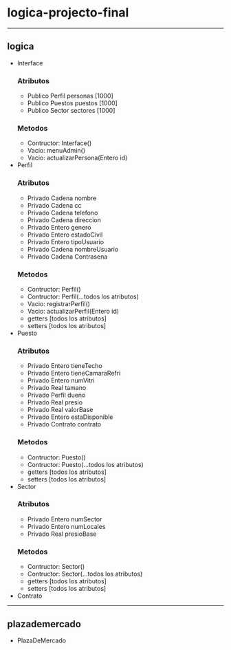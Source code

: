 # logica-projecto-final
---
## logica

- Interface
    ### Atributos
    - Publico Perfil personas [1000]
    - Publico Puestos puestos [1000]
    - Publico Sector sectores [1000]
    ### Metodos
    - Contructor: Interface()
    - Vacio: menuAdmin()
    - Vacio: actualizarPersona(Entero id)
- Perfil
    ### Atributos
    - Privado Cadena nombre
    - Privado Cadena cc
    - Privado Cadena telefono
    - Privado Cadena direccion
    - Privado Entero genero
    - Privado Entero estadoCivil
    - Privado Entero tipoUsuario
    - Privado Cadena nombreUsuario
    - Privado Cadena Contrasena
    ### Metodos
    - Contructor: Perfil()
    - Contructor: Perfil(...todos los atributos)
    - Vacio: registrarPerfil()
    - Vacio: actualizarPerfil(Entero id)
    - getters [todos los atributos]
    - setters [todos los atributos]
- Puesto
    ### Atributos
    - Privado Entero tieneTecho 
    - Privado Entero tieneCamaraRefri
    - Privado Entero numVitri
    - Privado Real tamano
    - Privado Perfil dueno
    - Privado Real presio
    - Privado Real valorBase
    - Privado Entero estaDisponible
    - Privado Contrato contrato
    ### Metodos
    - Contructor: Puesto()
    - Contructor: Puesto(...todos los atributos)
    - getters [todos los atributos]
    - setters [todos los atributos]
- Sector
    ### Atributos
    - Privado Entero numSector 
    - Privado Entero numLocales
    - Privado Real presioBase
    ### Metodos
    - Contructor: Sector()
    - Contructor: Sector(...todos los atributos)
    - getters [todos los atributos]
    - setters [todos los atributos]
- Contrato


---
## plazademercado
- PlazaDeMercado